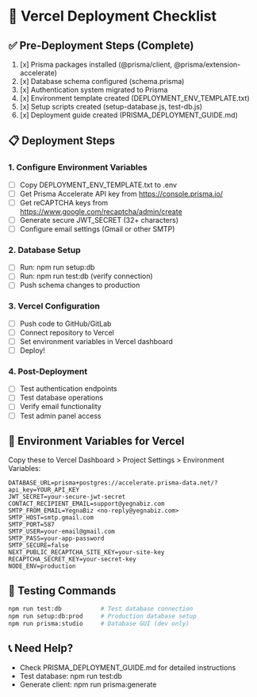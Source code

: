 # 🚀 Vercel Deployment Checklist

## ✅ Pre-Deployment Steps (Complete)

1. [x] Prisma packages installed (@prisma/client, @prisma/extension-accelerate)
2. [x] Database schema configured (schema.prisma)
3. [x] Authentication system migrated to Prisma
4. [x] Environment template created (DEPLOYMENT_ENV_TEMPLATE.txt)
5. [x] Setup scripts created (setup-database.js, test-db.js)
6. [x] Deployment guide created (PRISMA_DEPLOYMENT_GUIDE.md)

## 📋 Deployment Steps

### 1. Configure Environment Variables
- [ ] Copy DEPLOYMENT_ENV_TEMPLATE.txt to .env
- [ ] Get Prisma Accelerate API key from https://console.prisma.io/
- [ ] Get reCAPTCHA keys from https://www.google.com/recaptcha/admin/create
- [ ] Generate secure JWT_SECRET (32+ characters)
- [ ] Configure email settings (Gmail or other SMTP)

### 2. Database Setup
- [ ] Run: npm run setup:db
- [ ] Run: npm run test:db (verify connection)
- [ ] Push schema changes to production

### 3. Vercel Configuration
- [ ] Push code to GitHub/GitLab
- [ ] Connect repository to Vercel
- [ ] Set environment variables in Vercel dashboard
- [ ] Deploy!

### 4. Post-Deployment
- [ ] Test authentication endpoints
- [ ] Test database operations
- [ ] Verify email functionality
- [ ] Test admin panel access

## 🔧 Environment Variables for Vercel

Copy these to Vercel Dashboard > Project Settings > Environment Variables:

```
DATABASE_URL=prisma+postgres://accelerate.prisma-data.net/?api_key=YOUR_API_KEY
JWT_SECRET=your-secure-jwt-secret
CONTACT_RECIPIENT_EMAIL=support@yegnabiz.com
SMTP_FROM_EMAIL=YegnaBiz <no-reply@yegnabiz.com>
SMTP_HOST=smtp.gmail.com
SMTP_PORT=587
SMTP_USER=your-email@gmail.com
SMTP_PASS=your-app-password
SMTP_SECURE=false
NEXT_PUBLIC_RECAPTCHA_SITE_KEY=your-site-key
RECAPTCHA_SECRET_KEY=your-secret-key
NODE_ENV=production
```

## 🧪 Testing Commands

```bash
npm run test:db           # Test database connection
npm run setup:db:prod     # Production database setup
npm run prisma:studio     # Database GUI (dev only)
```

## 📞 Need Help?

- Check PRISMA_DEPLOYMENT_GUIDE.md for detailed instructions
- Test database: npm run test:db
- Generate client: npm run prisma:generate

